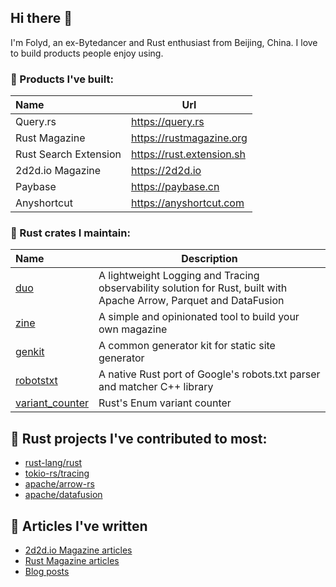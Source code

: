 ## Hi there 👋

I'm Folyd, an ex-Bytedancer and Rust enthusiast from Beijing, China. I love to build products people enjoy using.

### 🚀 Products I've built:

| Name    | Url   |
|:-----|-----------|
|Query.rs| https://query.rs|
|Rust Magazine| https://rustmagazine.org |
|Rust Search Extension | https://rust.extension.sh |
|2d2d.io Magazine| https://2d2d.io |
|Paybase| https://paybase.cn |
|Anyshortcut| https://anyshortcut.com |

### 🦀 Rust crates I maintain:

| Name    | Description   |
|:-----|-----------|
|[duo](https://github.com/duo-rs/duo)|A lightweight Logging and Tracing observability solution for Rust, built with Apache Arrow, Parquet and DataFusion |
|[zine ](https://crates.io/crates/zine)   | A simple and opinionated tool to build your own magazine |
|[genkit](https://crates.io/crates/genkit) | A common generator kit for static site generator |
|[robotstxt](https://crates.io/crates/robotstxt)|A native Rust port of Google's robots.txt parser and matcher C++ library |
|[variant_counter](https://crates.io/crates/variant_counter)| Rust's Enum variant counter |

## 🌟 Rust projects I've contributed to most:

- [rust-lang/rust](https://github.com/rust-lang/rust/issues?q=author%3Afolyd)
- [tokio-rs/tracing](https://github.com/tokio-rs/tracing/issues?q=author%3Afolyd)
- [apache/arrow-rs](https://github.com/apache/arrow-rs/issues?q=author%3Afolyd)
- [apache/datafusion](https://github.com/apache/datafusion/issues?q=author%3Afolyd)

## 🍻 Articles I've written

- [2d2d.io Magazine articles](https://2d2d.io/@folyd/)
- [Rust Magazine articles](https://rustmagazine.org/@folyd/)
- [Blog posts](https://folyd.com/blog/)
